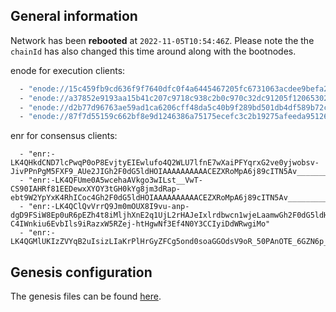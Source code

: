 ## General information

Network has been **rebooted** at `2022-11-05T10:54:46Z`.
Please note the the `chainId` has also changed this time around along with the bootnodes. 

enode for execution clients:
```sh
  - "enode://15c459fb9cd636f9f7640dfc0f4a6445467205fc6731063acdee9befa2ab35ad690a7240fdddef5da9d088c29a52029ceaf9ef1aea889927ced972d4b19b8edc@46.101.126.45:30303"
  - "enode://a37852e9193aa15b41c207c9718c938c2b0c970c32dc91205f1206530271b1fcc6a5876f4e2db288528aaa44bf27f4c5eb0c0eaeb29c18c9e735023e892c3ccc@178.128.203.243:30303"
  - "enode://d2b77d96763ae59ad1ca6206cff48da5c40b9f289bd501db4df589b72cb877193280f8f79111aebb4cefec32b07ccfab8646821d8a29ecae8ea0124c8f23bdd3@142.93.173.170:30303"
  - "enode://87f7d55159c662bf8e9d1246386a75175ecefc3c2b19275afeeda95126a3a31e2a46d22894a3357aa964efdfd5d6144885ce525fc53fc9edbe7cd71cfa3ac4a4@164.92.174.56:30303"
```

enr for consensus clients:
```shell
  - "enr:-LK4QHkdCND7lcPwqP0oP8EvjtyEIEwlufo4Q2WLU7lfnE7wXaiPFYqrxG2ve0yjwobsv-JivPPnPgM5FXF9_AUe2JIGh2F0dG5ldHOIAAAAAAAAAACEZXRoMpA6j89cITN5Av__________gmlkgnY0gmlwhC5lfi2Jc2VjcDI1NmsxoQO2iyKHl53XEZpkmqwzrNde8tJtHBG1juKX6GQ8maqYAIN0Y3CCIyiDdWRwgiMo"
  - "enr:-LK4QFUme0A5wcehaAVkgo3wILst__VwT-CS90IAHRf81EEDewxXYOY3tGH0kYg8jm3dRap-ebt9W2YpYxK4RhICoc4Gh2F0dG5ldHOIAAAAAAAAAACEZXRoMpA6j89cITN5Av__________gmlkgnY0gmlwhLKAy_OJc2VjcDI1NmsxoQIioMWqai_HMbtalAFqTa97lLgjfA_D9NBt9BenWmKjDIN0Y3CCIyiDdWRwgiMo"
  - "enr:-LK4QClQvVrrQ9Jm0mOUX8I9vu-anp-dgD9FSiW8Ep0uR6pEZh4t8iMljhXnE2q1UjL2rHAJeIxlrdbwcn1wjeLaamwGh2F0dG5ldHOIAAAAAAAAAACEZXRoMpA6j89cITN5Av__________gmlkgnY0gmlwhI5draqJc2VjcDI1NmsxoQKZ1U-C4IWnkiu6EvbIls9iRazxW5RZej-htHgwNf3Ef4N0Y3CCIyiDdWRwgiMo"
  - "enr:-LK4QGMlUKIzZVYqB2uIsizLIaKrPlHrGyZFCg5ond0soaGGOdsV9oR_50PAnOTE_6GZN6p_uqqkvGtnXPyhKEiizbYGh2F0dG5ldHOIAAAAAAAAAACEZXRoMpA6j89cITN5Av__________gmlkgnY0gmlwhKRcrjiJc2VjcDI1NmsxoQIO0t2j7TMxczat4kjQJaFikgg3mNCMQmgUX99zotTV5YN0Y3CCIyiDdWRwgiMo"
```
## Genesis configuration
The genesis files can be found [here](https://github.com/ethereumjs/consensus-deployment-ansible/tree/master/shandong-testnet/custom_config_data).

